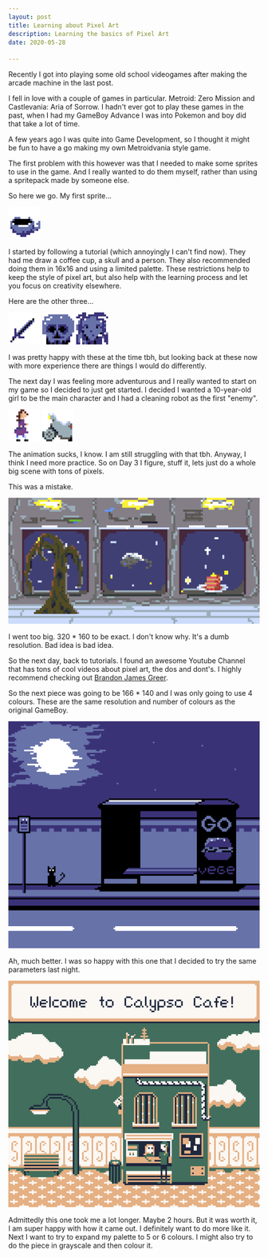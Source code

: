 ```yaml
---
layout: post
title: Learning about Pixel Art
description: Learning the basics of Pixel Art
date: 2020-05-28

---
```


Recently I got into playing some old school videogames after making the arcade machine in the last post.

I fell in love with a couple of games in particular. Metroid: Zero Mission and Castlevania: Aria of Sorrow. I hadn't ever got to play these games in the past, when I had my GameBoy Advance I was into Pokemon and boy did that take a lot of time.

A few years ago I was quite into Game Development, so I thought it might be fun to have a go making my own Metroidvania style game.

The first problem with this however was that I needed to make some sprites to use in the game. And I really wanted to do them myself, rather than using a spritepack made by someone else.

So here we go. My first sprite...

![](/public/images/pixel-art/coffee-cup2.png)

I started by following a tutorial (which annoyingly I can't find now). They had me draw a coffee cup, a skull and a person. They also recommended doing them in 16x16 and using a limited palette. These restrictions help to keep the style of pixel art, but also help with the learning process and let you focus on creativity elsewhere.

Here are the other three...

![](/public/images/pixel-art/sword.png)
![](/public/images/pixel-art/skull.png)
![](/public/images/pixel-art/human.png)

I was pretty happy with these at the time tbh, but looking back at these now with more experience there are things I would do differently.

The next day I was feeling more adventurous and I really wanted to start on my game so I decided to just get started. I decided I wanted a 10-year-old girl to be the main character and I had a cleaning robot as the first "enemy".

![](/public/images/pixel-art/girl.gif)
![](/public/images/pixel-art/cleaner-bot.png)

The animation sucks, I know. I am still struggling with that tbh. Anyway, I think I need more practice. So on Day 3 I figure, stuff it, lets just do a whole big scene with tons of pixels.

This was a mistake.

![](/public/images/pixel-art/day3.png)

I went too big. 320 * 160 to be exact. I don't know why. It's a dumb resolution. Bad idea is bad idea.

So the next day, back to tutorials. I found an awesome Youtube Channel that has tons of cool videos about pixel art, the dos and dont's. I highly recommend checking out [Brandon James Greer](https://www.youtube.com/channel/UCC26K7LTSrJK0BPAUyyvtQg).

So the next piece was going to be 166 * 140 and I was only going to use 4 colours. These are the same resolution and number of colours as the original GameBoy.

![](/public/images/pixel-art/busstop.gif)

Ah, much better. I was so happy with this one that I decided to try the same parameters last night.

![](/public/images/pixel-art/cafe.png)

Admittedly this one took me a lot longer. Maybe 2 hours. But it was worth it, I am super happy with how it came out. I definitely want to do more like it.
Next I want to try to expand my palette to 5 or 6 colours. I might also try to do the piece in grayscale and then colour it.
